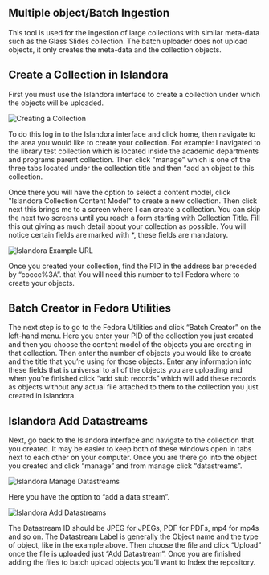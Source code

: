 ## Multiple object/Batch Ingestion

This tool is used for the ingestion of large collections with similar
meta-data such as the Glass Slides collection. The batch uploader does
not upload objects, it only creates the meta-data and the collection
objects.


## Create a Collection in Islandora
First you must use the Islandora interface to create a collection under
which the objects will be uploaded.

![Creating a Collection](/imgs/library-test-collection.png)

To do this log in to the Islandora interface and click home, then
navigate to the area you would like to create your collection. For
example: I navigated to the library test collection which is located
inside the academic departments and programs parent collection. Then
click "manage" which is one of the three tabs located under the
collection title and then “add an object to this collection.

Once there you will have the option to select a content model, click
"Islandora Collection Content Model" to create a new collection. Then
click next this brings me to a screen where I can create a collection.
You can skip the next two screens until you reach a form starting with
Collection Title. Fill this out giving as much detail about your
collection as possible. You will notice certain fields are marked with
\*, these fields are mandatory.

![Islandora Example URL](/imgs/islandora-url-example.png)

Once you created your collection, find the PID in the address bar
preceded by “coccc%3A”. that You will need this number to tell Fedora
where to create your objects.

## Batch Creator in Fedora Utilities
The next step is to go to the Fedora Utilities and click “Batch Creator”
on the left-hand menu. Here you enter your PID of the collection you
just created and then you choose the content model of the objects you
are creating in that collection. Then enter the number of objects you
would like to create and the title that you’re using for those objects.
Enter any information into these fields that is universal to all of the
objects you are uploading and when you’re finished click “add stub
records” which will add these records as objects without any actual file
attached to them to the collection you just created in Islandora. 

## Islandora Add Datastreams
Next, go back to the Islandora interface and navigate to the collection
that you created. It may be easier to keep both of these windows open in
tabs next to each other on your computer. Once you are there go into the
object you created and click “manage” and from manage click
“datastreams”.

![Islandora Manage Datastreams](/imgs/islandora-manage-datastreams.png)

Here you have the option to “add a data stream”.

![Islandora Add Datastreams](/imgs/islandora-add-datastream.png)

The Datastream ID should be JPEG for JPEGs, PDF for PDFs, mp4 for mp4s
and so on. The Datastream Label is generally the Object name and the
type of object, like in the example above. Then choose the file and
click “Upload” once the file is uploaded just “Add Datastream”. Once you
are finished adding the files to batch upload objects you’ll want to
Index the repository.

